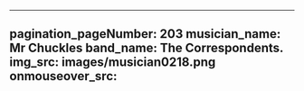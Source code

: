 ------
pagination_pageNumber: 203
musician_name: Mr Chuckles
band_name: The Correspondents.
img_src: images/musician0218.png
onmouseover_src: 
------